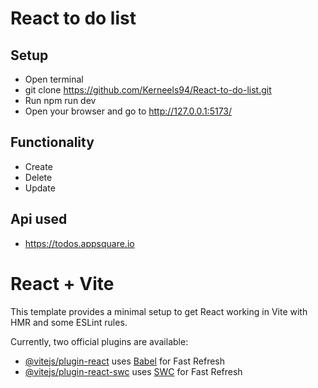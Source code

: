 # React to do list
## Setup
- Open terminal
- git clone https://github.com/Kerneels94/React-to-do-list.git
- Run npm run dev
- Open your browser and go to http://127.0.0.1:5173/

## Functionality
- Create
- Delete
- Update
## Api used
- https://todos.appsquare.io

# React + Vite

This template provides a minimal setup to get React working in Vite with HMR and some ESLint rules.

Currently, two official plugins are available:

- [@vitejs/plugin-react](https://github.com/vitejs/vite-plugin-react/blob/main/packages/plugin-react/README.md) uses [Babel](https://babeljs.io/) for Fast Refresh
- [@vitejs/plugin-react-swc](https://github.com/vitejs/vite-plugin-react-swc) uses [SWC](https://swc.rs/) for Fast Refresh
